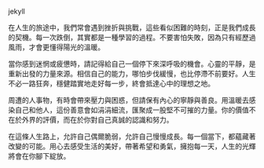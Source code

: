 jekyll

在人生的旅途中，我們常會遇到挫折與挑戰，這些看似困難的時刻，正是我們成長的契機。每一次跌倒，其實都是一種學習的過程。不要害怕失敗，因為只有經歷過風雨，才會更懂得陽光的溫暖。

當你感到迷惘或疲憊時，請記得給自己一個停下來深呼吸的機會。心靈的平靜，是重新出發的力量來源。相信自己的能力，哪怕步伐緩慢，也比停滯不前要好。人生不必一路狂奔，穩健踏實地走好每一步，終會抵達心中的理想之地。

周遭的人事物，有時會帶來壓力與困惑，但請保有內心的寧靜與善良。用溫暖去感染自己和他人，這份善意會如涓涓細流，匯聚成一股堅不可摧的力量。你的價值不在於外界的評價，而在於你對自己真誠的認識和努力。

在這條人生路上，允許自己偶爾脆弱，允許自己慢慢成長。每一個當下，都蘊藏著改變的可能。用心去感受生活的美好，帶著希望和勇氣，擁抱每一天，人生的光輝將會在你腳下綻放。